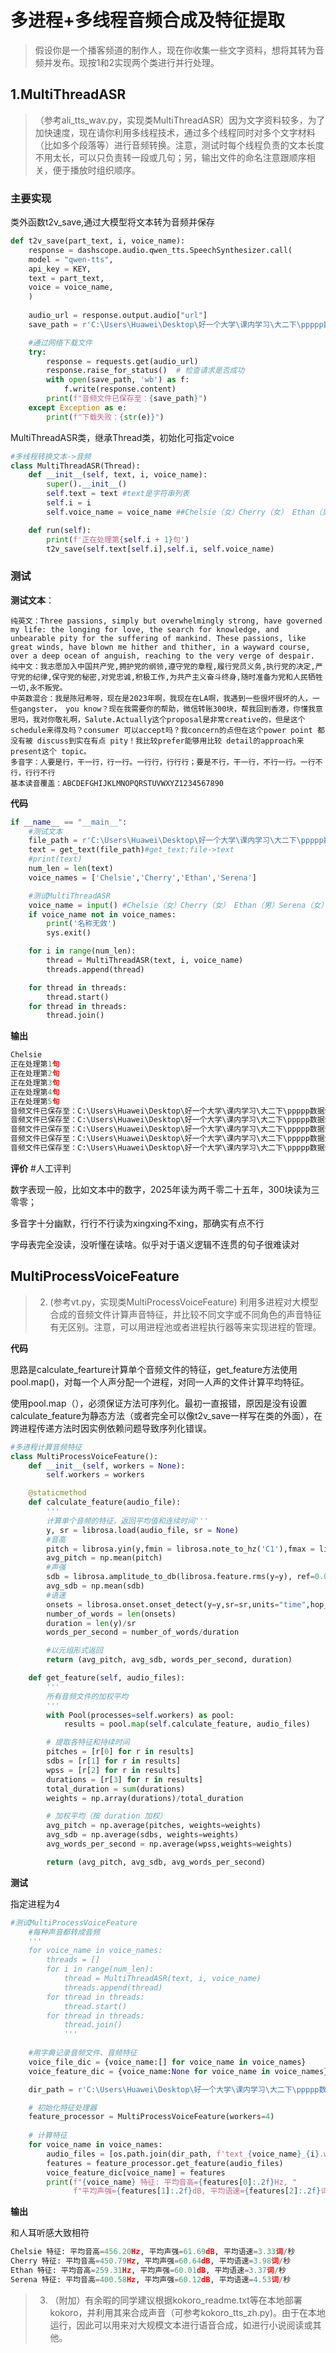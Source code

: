 # 多进程+多线程音频合成及特征提取

> 假设你是一个播客频道的制作人，现在你收集一些文字资料，想将其转为音频并发布。现按1和2实现两个类进行并行处理。

## 1.MultiThreadASR
>（参考ali_tts_wav.py，实现类MultiThreadASR）因为文字资料较多，为了加快速度，现在请你利用多线程技术，通过多个线程同时对多个文字材料（比如多个段落等）进行音频转换。注意，测试时每个线程负责的文本长度不用太长，可以只负责转一段或几句；另，输出文件的命名注意跟顺序相关，便于播放时组织顺序。

### 主要实现
类外函数t2v_save,通过大模型将文本转为音频并保存

```python
def t2v_save(part_text, i, voice_name):
    response = dashscope.audio.qwen_tts.SpeechSynthesizer.call(
    model = "qwen-tts",
    api_key = KEY,
    text = part_text,
    voice = voice_name,
    )
    
    audio_url = response.output.audio["url"]
    save_path = r'C:\Users\Huawei\Desktop\好一个大学\课内学习\大二下\ppppp数据分析\w12\test_audios\text_{}_{}.wav'.format(voice_name,i)  

    #通过网络下载文件
    try:
        response = requests.get(audio_url)
        response.raise_for_status()  # 检查请求是否成功
        with open(save_path, 'wb') as f:
            f.write(response.content)
        print(f"音频文件已保存至：{save_path}")
    except Exception as e:
        print(f"下载失败：{str(e)}")
```
MultiThreadASR类，继承Thread类，初始化可指定voice

```python
#多线程转换文本->音频
class MultiThreadASR(Thread):
    def __init__(self, text, i, voice_name):
        super().__init__()
        self.text = text #text是字符串列表
        self.i = i
        self.voice_name = voice_name ##Chelsie（女）Cherry（女） Ethan（男）Serena（女）

    def run(self):
        print(f'正在处理第{self.i + 1}句')
        t2v_save(self.text[self.i],self.i, self.voice_name)

```

### 测试

**测试文本**：

```
纯英文：Three passions, simply but overwhelmingly strong, have governed my life: the longing for love, the search for knowledge, and unbearable pity for the suffering of mankind. These passions, like great winds, have blown me hither and thither, in a wayward course, over a deep ocean of anguish, reaching to the very verge of despair.
纯中文：我志愿加入中国共产党,拥护党的纲领,遵守党的章程,履行党员义务,执行党的决定,严守党的纪律,保守党的秘密,对党忠诚,积极工作,为共产主义奋斗终身,随时准备为党和人民牺牲一切,永不叛党。
中英数混合：我是陈冠希呀，现在是2023年啊，我现在在LA啊，我遇到一些很坏很坏的人，一些gangster， you know？现在我需要你的帮助，微信转账300块，帮我回到香港，你懂我意思吗，我对你敬礼啊，Salute.Actually这个proposal是非常creative的，但是这个schedule来得及吗？consumer 可以accept吗？我concern的点但在这个power point 都没有被 discuss到实在有点 pity！我比较prefer能够用比较 detail的approach来 present这个 topic。
多音字：人要是行，干一行，行一行。一行行，行行行；要是不行，干一行，不行一行。一行不行，行行不行
基本读音覆盖：ABCDEFGHIJKLMNOPQRSTUVWXYZ1234567890
```
**代码**

```python
if __name__ == "__main__":
    #测试文本
    file_path = r'C:\Users\Huawei\Desktop\好一个大学\课内学习\大二下\ppppp数据分析\w12\test.txt'
    text = get_text(file_path)#get_text:file->text
    #print(text)
    num_len = len(text)
    voice_names = ['Chelsie','Cherry','Ethan','Serena']

    #测试MultiThreadASR
    voice_name = input() #Chelsie（女）Cherry（女） Ethan（男）Serena（女）
    if voice_name not in voice_names:
        print('名称无效')
        sys.exit()

    for i in range(num_len):
        thread = MultiThreadASR(text, i, voice_name)
        threads.append(thread)

    for thread in threads:
        thread.start()
    for thread in threads:
        thread.join()

```
**输出**
```python
Chelsie
正在处理第1句
正在处理第2句
正在处理第3句
正在处理第4句
正在处理第5句
音频文件已保存至：C:\Users\Huawei\Desktop\好一个大学\课内学习\大二下\ppppp数据分析\w12\test_audios\text_Chelsie_4.wav 
音频文件已保存至：C:\Users\Huawei\Desktop\好一个大学\课内学习\大二下\ppppp数据分析\w12\test_audios\text_Chelsie_3.wav 
音频文件已保存至：C:\Users\Huawei\Desktop\好一个大学\课内学习\大二下\ppppp数据分析\w12\test_audios\text_Chelsie_1.wav 
音频文件已保存至：C:\Users\Huawei\Desktop\好一个大学\课内学习\大二下\ppppp数据分析\w12\test_audios\text_Chelsie_0.wav 
音频文件已保存至：C:\Users\Huawei\Desktop\好一个大学\课内学习\大二下\ppppp数据分析\w12\test_audios\text_Chelsie_2.wav
```

**评价** #人工评判

数字表现一般，比如文本中的数字，2025年读为两千零二十五年，300块读为三零零；

多音字十分幽默，行行不行读为xingxing不xing，那确实有点不行

字母表完全没读，没听懂在读啥。似乎对于语义逻辑不连贯的句子很难读对

## MultiProcessVoiceFeature
> 2. (参考vt.py，实现类MultiProcessVoiceFeature) 利用多进程对大模型合成的音频文件计算声音特征，并比较不同文字或不同角色的声音特征有无区别。注意，可以用进程池或者进程执行器等来实现进程的管理。

**代码**

思路是calculate_fearture计算单个音频文件的特征，get_feature方法使用pool.map()，对每一个人声分配一个进程，对同一人声的文件计算平均特征。

使用pool.map（），必须保证方法可序列化。最初一直报错，原因是没有设置calculate_feature为静态方法（或者完全可以像t2v_save一样写在类的外面），在跨进程传递方法时因实例依赖问题导致序列化错误。
```python
#多进程计算音频特征
class MultiProcessVoiceFeature():
    def __init__(self, workers = None):
        self.workers = workers

    @staticmethod
    def calculate_feature(audio_file):
        '''
        计算单个音频的特征，返回平均值和连续时间'''
        y, sr = librosa.load(audio_file, sr = None)
        #音高
        pitch = librosa.yin(y,fmin = librosa.note_to_hz('C1'),fmax = librosa.note_to_hz('C7'))  
        avg_pitch = np.mean(pitch)
        #声强
        sdb = librosa.amplitude_to_db(librosa.feature.rms(y=y), ref=0.00002)
        avg_sdb = np.mean(sdb)
        #语速
        onsets = librosa.onset.onset_detect(y=y,sr=sr,units="time",hop_length=128,backtrack=False) 
        number_of_words = len(onsets)
        duration = len(y)/sr
        words_per_second = number_of_words/duration

        #以元组形式返回
        return (avg_pitch, avg_sdb, words_per_second, duration)

    def get_feature(self, audio_files):
        '''
        所有音频文件的加权平均
        '''
        with Pool(processes=self.workers) as pool:
            results = pool.map(self.calculate_feature, audio_files)

        # 提取各特征和持续时间
        pitches = [r[0] for r in results]
        sdbs = [r[1] for r in results]
        wpss = [r[2] for r in results]
        durations = [r[3] for r in results]
        total_duration = sum(durations)
        weights = np.array(durations)/total_duration

        # 加权平均（按 duration 加权）
        avg_pitch = np.average(pitches, weights=weights)
        avg_sdb = np.average(sdbs, weights=weights)
        avg_words_per_second = np.average(wpss,weights=weights)

        return (avg_pitch, avg_sdb, avg_words_per_second)
```
**测试**

指定进程为4
```python
#测试MultiProcessVoiceFeature
    #每种声音都转成音频
    '''
    for voice_name in voice_names:
        threads = []
        for i in range(num_len):
            thread = MultiThreadASR(text, i, voice_name)
            threads.append(thread)
        for thread in threads:
            thread.start()
        for thread in threads:
            thread.join()
            '''
    
    #用字典记录音频文件、音频特征
    voice_file_dic = {voice_name:[] for voice_name in voice_names}
    voice_feature_dic = {voice_name:None for voice_name in voice_names}

    dir_path = r'C:\Users\Huawei\Desktop\好一个大学\课内学习\大二下\ppppp数据分析\w12\test_audios'

    # 初始化特征处理器
    feature_processor = MultiProcessVoiceFeature(workers=4)
    
    # 计算特征
    for voice_name in voice_names:
        audio_files = [os.path.join(dir_path, f'text_{voice_name}_{i}.wav') for i in range(num_len)]
        features = feature_processor.get_feature(audio_files)
        voice_feature_dic[voice_name] = features
        print(f"{voice_name} 特征: 平均音高={features[0]:.2f}Hz, "
              f"平均声强={features[1]:.2f}dB, 平均语速={features[2]:.2f}词/秒")

```
**输出**

和人耳听感大致相符

```python
Chelsie 特征: 平均音高=456.20Hz, 平均声强=61.69dB, 平均语速=3.33词/秒
Cherry 特征: 平均音高=450.79Hz, 平均声强=60.64dB, 平均语速=3.98词/秒
Ethan 特征: 平均音高=259.31Hz, 平均声强=60.01dB, 平均语速=3.37词/秒
Serena 特征: 平均音高=400.58Hz, 平均声强=60.12dB, 平均语速=4.53词/秒
```


> 3. （附加）有余暇的同学建议根据kokoro_readme.txt等在本地部署kokoro，并利用其来合成声音（可参考kokoro_tts_zh.py)。由于在本地运行，因此可以用来对大规模文本进行语音合成，如进行小说阅读或其他。
